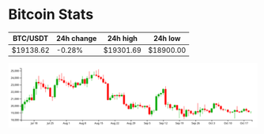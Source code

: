 # Bitcoin Stats

BTC/USDT|24h change|24h high|24h low|
|---|---|---|---|
|$19138.62|-0.28%|$19301.69|$18900.00|

<img src="./chart.svg">
